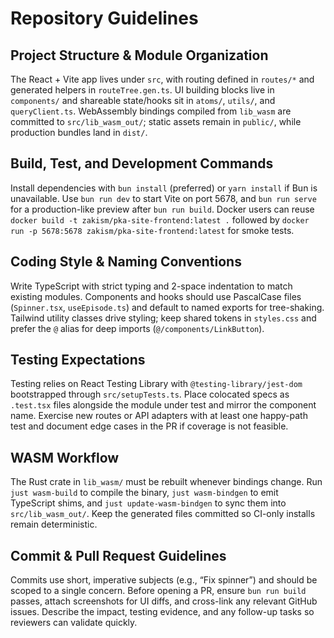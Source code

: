 # Repository Guidelines

## Project Structure & Module Organization
The React + Vite app lives under `src`, with routing defined in `routes/*` and generated helpers in `routeTree.gen.ts`. UI building blocks live in `components/` and shareable state/hooks sit in `atoms/`, `utils/`, and `queryClient.ts`. WebAssembly bindings compiled from `lib_wasm` are committed to `src/lib_wasm_out/`; static assets remain in `public/`, while production bundles land in `dist/`.

## Build, Test, and Development Commands
Install dependencies with `bun install` (preferred) or `yarn install` if Bun is unavailable. Use `bun run dev` to start Vite on port 5678, and `bun run serve` for a production-like preview after `bun run build`. Docker users can reuse `docker build -t zakism/pka-site-frontend:latest .` followed by `docker run -p 5678:5678 zakism/pka-site-frontend:latest` for smoke tests.

## Coding Style & Naming Conventions
Write TypeScript with strict typing and 2-space indentation to match existing modules. Components and hooks should use PascalCase files (`Spinner.tsx`, `useEpisode.ts`) and default to named exports for tree-shaking. Tailwind utility classes drive styling; keep shared tokens in `styles.css` and prefer the `@` alias for deep imports (`@/components/LinkButton`).

## Testing Expectations
Testing relies on React Testing Library with `@testing-library/jest-dom` bootstrapped through `src/setupTests.ts`. Place colocated specs as `.test.tsx` files alongside the module under test and mirror the component name. Exercise new routes or API adapters with at least one happy-path test and document edge cases in the PR if coverage is not feasible.

## WASM Workflow
The Rust crate in `lib_wasm/` must be rebuilt whenever bindings change. Run `just wasm-build` to compile the binary, `just wasm-bindgen` to emit TypeScript shims, and `just update-wasm-bindgen` to sync them into `src/lib_wasm_out/`. Keep the generated files committed so CI-only installs remain deterministic.

## Commit & Pull Request Guidelines
Commits use short, imperative subjects (e.g., “Fix spinner”) and should be scoped to a single concern. Before opening a PR, ensure `bun run build` passes, attach screenshots for UI diffs, and cross-link any relevant GitHub issues. Describe the impact, testing evidence, and any follow-up tasks so reviewers can validate quickly.
